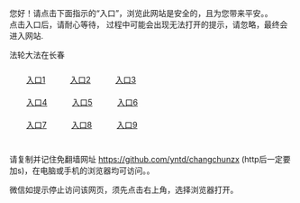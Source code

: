 您好！请点击下面指示的“入口”，浏览此网站是安全的，且为您带来平安。。 <br/>
点击入口后，请耐心等待， 过程中可能会出现无法打开的提示，请忽略，最终会进入网站. </br>

法轮大法在长春<br/>
<div style="padding:10px"><a style="margin:20px" target="_blank" href="https://duy4sz3bgg5ne.cloudfront.net/2Qpsp?jfwqqrfr" id="ccLink1" rel="nofollow">入口1</a> <a target="_blank" style="margin:20px" href="https://d2ixnl3xl4gpbb.cloudfront.net/2Qpsp?fpena" id="ccLink2" rel="nofollow">入口2</a> <a style="margin:20px" target="_blank" href="https://dnx7ep1m1b4h5.cloudfront.net/2Qpsp?gyqatmi" id="ccLink3" rel="nofollow">入口3</a></div>

<div style="padding:10px" ><a style="margin:20px" target="_blank" href="https://duy4sz3bgg5ne.cloudfront.net/2Qpsp?jfwqqrfr" id="ccLink4" rel="nofollow">入口4</a> <a style="margin:20px" href="https://d2ixnl3xl4gpbb.cloudfront.net/2Qpsp?fpena" target="_blank" id="ccLink5" rel="nofollow">入口5</a> <a style="margin:20px" href="https://dnx7ep1m1b4h5.cloudfront.net/2Qpsp?gyqatmi" target="_blank" id="ccLink6" rel="nofollow">入口6</a></div>

<div style="padding:10px"><a style="margin:20px" target="_blank" href="https://duy4sz3bgg5ne.cloudfront.net/2Qpsp?jfwqqrfr" id="ccLink7" rel="nofollow">入口7</a> <a style="margin:20px" href="https://d2ixnl3xl4gpbb.cloudfront.net/2Qpsp?fpena" target="_blank" id="ccLink8" rel="nofollow">入口8</a> <a style="margin:20px" target="_blank" href="https://dnx7ep1m1b4h5.cloudfront.net/2Qpsp?gyqatmi" id="ccLink9" rel="nofollow">入口9</a></div>

<br/>



请复制并记住免翻墙网址 https://github.com/yntd/changchunzx (http后一定要加s)，在电脑或手机的浏览器均可访问。。<br/>

微信如提示停止访问该网页，须先点击右上角，选择浏览器打开。
